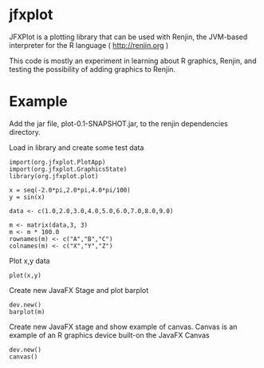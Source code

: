 # jfxplot
JFXPlot is a plotting library that can be used with Renjin, the JVM-based interpreter for the R language ( http://renjin.org )

This code is mostly an experiment in learning about R graphics, Renjin, and testing the possibility of adding graphics to Renjin.

# Example

Add the jar file, plot-0.1-SNAPSHOT.jar, to the renjin dependencies directory.

Load in library and create some test data

    import(org.jfxplot.PlotApp)
    import(org.jfxplot.GraphicsState)
    library(org.jfxplot.plot)

    x = seq(-2.0*pi,2.0*pi,4.0*pi/100)
    y = sin(x)

    data <- c(1.0,2.0,3.0,4.0,5.0,6.0,7.0,8.0,9.0)

    m <- matrix(data,3, 3)
    m <- m * 100.0
    rownames(m) <- c("A","B","C")
    colnames(m) <- c("X","Y","Z")


Plot x,y data

    plot(x,y)

Create new JavaFX Stage and plot barplot

    dev.new()
    barplot(m)

Create new JavaFX stage and show example of canvas.
Canvas is an example of an R graphics device built-on the JavaFX Canvas

    dev.new()
    canvas()
